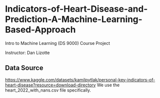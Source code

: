# Indicators-of-Heart-Disease-and-Prediction-A-Machine-Learning-Based-Approach
Intro to Machine Learning (DS 9000) Course Project

Instructor: Dan Lizotte


## Data Source
https://www.kaggle.com/datasets/kamilpytlak/personal-key-indicators-of-heart-disease?resource=download-directory
We use the heart_2022_with_nans.csv file specifically.
